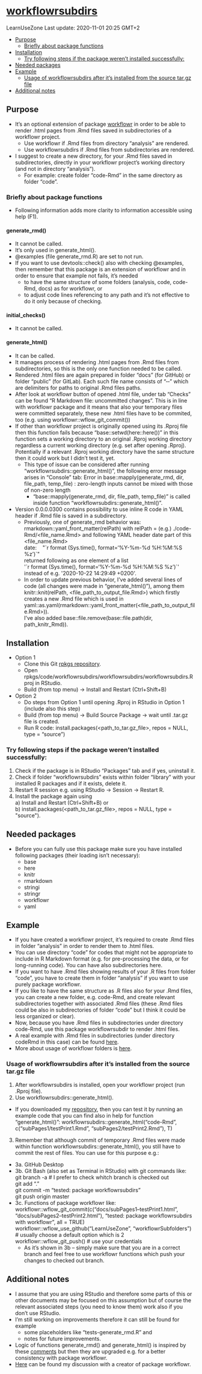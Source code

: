 [workflowrsubdirs](https://github.com/LearnUseZone/workflowrSubfolders)
================
LearnUseZone
Last update: 2020-11-01 20:25 GMT+2

  - [Purpose](#purpose)
      - [Briefly about package
        functions](#briefly-about-package-functions)
  - [Installation](#installation)
      - [Try following steps if the package weren’t installed
        successfully:  
        ](#try-following-steps-if-the-package-werent-installed-successfully)
  - [Needed packages](#needed-packages)
  - [Example](#example)
      - [Usage of workflowrsubdirs after it’s installed from the source
        tar.gz
        file](#usage-of-workflowrsubdirs-after-its-installed-from-the-source-tar.gz-file)
  - [Additional notes](#additional-notes)

## Purpose

  - It’s an optional extension of package
    [workflowr](https://github.com/jdblischak/workflowr) in order to be
    able to render .html pages from .Rmd files saved in subdirectories
    of a workflowr project.
      - Use workflowr if .Rmd files from directory “analysis” are
        rendered.
      - Use workflowrsubdirs if .Rmd files from subdirectories are
        rendered.
  - I suggest to create a new directory, for your .Rmd files saved in
    subdirectories, directly in your workflowr project’s working
    directory (and not in directory “analysis”).
      - For example: create folder “code-Rmd” in the same directory as
        folder “code”.

### Briefly about package functions

  - Following information adds more clarity to information accessible
    using help (F1).

#### generate\_rmd()

  - It cannot be called.
  - It’s only used in generate\_html().
  - @examples (file generate\_rmd.R) are set to not run.
  - If you want to use devtools::check() also with checking @examples,
    then remember that this package is an extension of workflowr and in
    order to ensure that example not fails, it’s needed
      - to have the same structure of some folders (analysis, code,
        code-Rmd, docs) as for workflowr, or
      - to adjust code lines referencing to any path and it’s not
        effective to do it only because of checking.

#### initial\_checks()

  - It cannot be called.

#### generate\_html()

  - It can be called.
  - It manages process of rendering .html pages from .Rmd files from
    subdirectories, so this is the only one function needed to be
    called.
  - Rendered .html files are again prepared in folder “docs” (for
    GitHub) or folder “public” (for GitLab). Each such file name
    consists of “‐‐” which are delimiters for paths to original .Rmd
    files paths.
  - After look at workflowr button of opened .html file, under tab
    “Checks” can be found “R Markdown file: uncommitted changes”. This
    is in line with workflowr package and it means that also your
    temporary files were committed separately, these new .html files
    have to be commited, too (e.g. using
    workflowr::wflow\_git\_commit())
  - If other than workflowr project is originally opened using its
    .Rproj file then this function fails because
    “base::setwd(here::here())” in this function sets a working
    directory to an original .Rproj working directory regardless a
    current working directory (e.g. set after opening .Rproj).
    Potentially if a relevant .Rproj working directory have the same
    structure then it could work but I didn’t test it, yet.
      - This type of issue can be considered after running
        “workflowrsubdirs::generate\_html()”, the following error
        message arises in “Console” tab: Error in
        base::mapply(generate\_rmd, dir, file\_path, temp\_file) :
        zero-length inputs cannot be mixed with those of non-zero length
          - “base::mapply(generate\_rmd, dir, file\_path, temp\_file)”
            is called inside function
            “workflowrsubdirs::generate\_html()”.
  - Version 0.0.0.0300 contains possibility to use inline R code in YAML
    header if .Rmd file is saved in a subdirectory.  
      - Previously, one of generate\_rmd behavior was:  
        rmarkdown::yaml\_front\_matter(relPath) with relPath = (e.g.)
        ./code-Rmd/\<file\_name.Rmd\> and following YAML header date
        part of this \<file\_name.Rmd\>  
        date:    "\`r format (Sys.time(), format=‘%Y-%m-%d %H:%M:%S
        %z’)\`"  
        returned following as one element of a list  
        '\`r format (Sys.time(), format=‘%Y-%m-%d %H:%M:%S %z’)\`'  
        instead of e.g. '2020-10-22 14:29:49 +0200'.
      - In order to update previous behavior, I’ve added several lines
        of code (all changes were made in “generate\_html()”), among
        them knitr::knit(relPath, \<file\_path\_to\_output\_file.Rmd\>)
        which firstly creates a new .Rmd file which is used in
        yaml::as.yaml(rmarkdown::yaml\_front\_matter(\<file\_path\_to\_output\_file.Rmd\>)).  
        I’ve also added base::file.remove(base::file.path(dir,
        path\_knitr\_Rmd)).

## Installation

  - Option 1
      - Clone this Git [rpkgs
        repository](https://github.com/LearnUseZone/rpkgs).
      - Open
        rpkgs/code/workflowrsubdirs/workflowrsubdirs/workflowrsubdirs.Rproj
        in RStudio.
      - Build (from top menu) -\> Install and Restart (Ctrl+Shift+B)
  - Option 2
      - Do steps from Option 1 until opening .Rproj in RStudio in Option
        1 (include also this step)
      - Build (from top menu) -\> Build Source Package -\> wait until
        .tar.gz file is created.
      - Run R code: install.packages(\<path\_to\_tar.gz\_file\>, repos =
        NULL, type = “source”)

### Try following steps if the package weren’t installed successfully:  

1.  Check if the package is in RStudio “Packages” tab and if yes,
    uninstall it.
2.  Check if folder “workflowrsubdirs” exists within folder “library”
    with your installed R packages and if it exists, delete it.
3.  Restart R session e.g. using RStudio -\> Session -\> Restart R.
4.  Install the package again using  
    a) Install and Restart (Ctrl+Shift+B) or  
    b) install.packages(\<path\_to\_tar.gz\_file\>, repos = NULL, type =
    "source").

## Needed packages

  - Before you can fully use this package make sure you have installed
    following packages (their loading isn’t necessary):  
      - base
      - here
      - knitr
      - rmarkdown
      - stringi
      - stringr
      - workflowr
      - yaml

## Example

  - If you have created a workflowr project, it’s required to create
    .Rmd files in folder “analysis” in order to render them to .html
    files.
  - You can use directory “code” for codes that might not be appropriate
    to include in R Markdown format (e.g. for pre-processing the data,
    or for long-running code). You can have also subdirectories here.
  - If you want to have .Rmd files showing results of your .R files from
    folder “code”, you have to create them in folder “analysis” if you
    want to use purely package workflowr.
  - If you like to have the same structure as .R files also for your
    .Rmd files, you can create a new folder, e.g. code-Rmd, and create
    relevant subdirectories together with associated .Rmd files (these
    .Rmd files could be also in subdirectories of folder “code” but I
    think it could be less organized or clear).
  - Now, because you have .Rmd files in subdirectories under directory
    code-Rmd, use this package workflowrsubdir to render .html files.
  - A real example with .Rmd files in subdirectories (under directory
    codeRmd in this case) can be found
    [here](https://github.com/LearnUseZone/workflowrSubfolders).
  - More about usage of workflowr folders is
    [here](https://jdblischak.github.io/workflowr/articles/wflow-01-getting-started.html).

### Usage of workflowrsubdirs after it’s installed from the source tar.gz file

1.  After workflowrsubdirs is installed, open your workflowr project
    (run .Rproj file).
2.  Use workflowrsubdirs::generate\_html().

<!-- end list -->

  - If you downloaded my
    [repository](https://github.com/LearnUseZone/workflowrSubfolders),
    then you can test it by running an example code that you can find
    also in help for function “generate\_html()”:
    workflowrsubdirs::generate\_html(“code-Rmd”,
    c(“subPages1/testPrint1.Rmd”, “subPages2/testPrint2.Rmd”), T)

<!-- end list -->

3.  Remember that although commit of temporary .Rmd files were made
    within function workflowrsubdirs::generate\_html(), you still have
    to commit the rest of files. You can use for this purpose e.g.:

<!-- end list -->

  - 3a. GitHub Desktop
  - 3b. Git Bash (also set as Terminal in RStudio) with git commands
    like:  
    git branch -a \# I prefer to check whitch branch is checked out  
    git add “.”  
    git commit -m “tested: package workflowrsubdirs”  
    git push origin master
  - 3c. Functions of package workflowr like:  
    workflowr::wflow\_git\_commit(c(“docs/subPages1–testPrint1.html”,
    “docs/subPages2–testPrint2.html”), “tested: package
    workflowrsubdirs with workflowr”, all = TRUE)  
    workflowr::wflow\_use\_github(“LearnUseZone”, “workflowrSubfolders”)
    \# usually choose a default option which is 2  
    workflowr::wflow\_git\_push() \# use your credentials  
      - As it’s shown in 3b – simply make sure that you are in a correct
        branch and feel free to use workflowr functions which push your
        changes to checked out branch.

## Additional notes

  - I assume that you are using RStudio and therefore some parts of this
    or other documents may be focused on this assumption but of course
    the relevant associated steps (you need to know them) work also if
    you don’t use RStudio.
  - I’m still working on improvements therefore it can still be found
    for example
      - some placeholders like “tests-generate\_rmd.R” and
      - notes for future improvements.
  - Logic of functions generate\_rmd() and generate\_html() is inspired
    by these
    [comments](https://github.com/jdblischak/workflowr/issues/95) but
    then they are upgraded e.g. for a better consistency with package
    workflowr.  
  - [Here](https://github.com/jdblischak/workflowr/issues/220) can be
    found my discussion with a creator of package workflowr.
